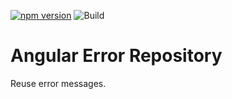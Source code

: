 [![npm version](https://img.shields.io/npm/v/angular-error-repository.svg?style=for-the-badge)](https://www.npmjs.com/package/angular-error-repository)
![Build](https://img.shields.io/github/workflow/status/MatthiasKunnen/angular-error-repository/Main?style=for-the-badge)

Angular Error Repository
========================
Reuse error messages.
